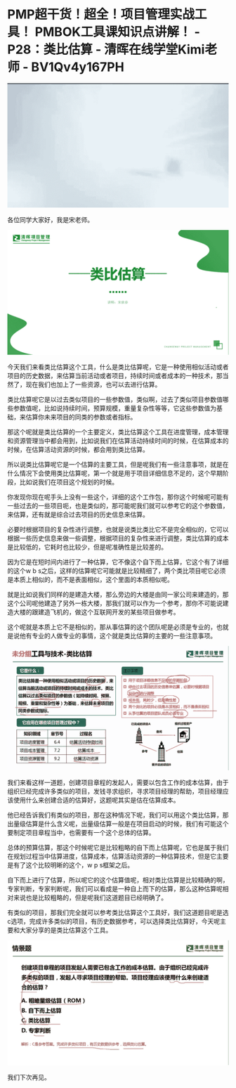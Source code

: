 # PMP超干货！超全！项目管理实战工具！ PMBOK工具课知识点讲解！ - P28：类比估算 - 清晖在线学堂Kimi老师 - BV1Qv4y167PH

![](img/defd78400ce638a485c40ff0094d1fb3_0.png)

各位同学大家好，我是宋老师。

![](img/defd78400ce638a485c40ff0094d1fb3_2.png)

今天我们来看类比估算这个工具，什么是类比估算呢，它是一种使用相似活动或者项目的历史数据，来估算当前活动或者项目，持续时间或者成本的一种技术，那当然了，现在我们也加上了一些资源，也可以去进行估算。

类比估算呢它是以过去类似项目的一些参数值，类似啊，过去了类似项目参数值哪些参数值呢，比如说持续时间，预算规模，重量复杂性等等，它这些参数值为基础，来估算你未来项目的同类的参数或者指标。

那这个呢就是类比估算的一个主要定义，类比估算这个工具在进度管理，成本管理和资源管理当中都会用到，比如说我们在估算活动持续时间的时候，在估算成本的时候，在估算活动资源的时候，都会用到类比估算。

所以说类比估算呢它是一个估算的主要工具，但是呢我们有一些注意事项，就是在什么情况下会使用类比估算呢，第一个就是用于项目详细信息不足的，这个早期阶段，比如说我们在项目这个规划的时候。

你发现你现在呢手头上没有一些这个，详细的这个工作包，那你这个时候呢可能有一些过去的一些项目呃，也是类似的，那可能呢我们就可以参考它的这个参数值，来估算，还有就是综合过去项目的历史信息来估算。

必要时根据项目的复杂性进行调整，也就是说类比类比它不是完全相似的，它可以根据一些历史信息来做一些调整，根据项目的复杂性来进行调整，类比估算的成本是比较低的，它耗时也比较少，但是呢准确性是比较差的。

因为它是在短时间内进行了一种估算，它不像这个自下而上估算，它这个有了详细的这个w b s之后，这样的估算呢它可能就是比较精细了，两个类比项目呢它必须是本质上相似的，而不是表面相似，这个里面的本质相似呢。

就是比如说我们同样的是建造大楼，那么旁边的大楼是由同一家公司来建造的，那这个公司呢他建造了另外一栋大楼，那我们就可以作为一个参考，那你不可能说建造大楼的跟建造飞机的，做这个互联网开发的某些项目做参考。

这个呢就是本质上它不是相似的，那从事估算的这个团队呢是必须是专业的，也就是说他有专业的人做专业的事情，这个就是类比估算的主要的一些注意事项。



![](img/defd78400ce638a485c40ff0094d1fb3_4.png)

我们来看这样一道题，创建项目章程的发起人，需要以包含工作的成本估算，由于组织已经完成许多类似的项目，发钱寻求组织，寻求项目经理的帮助，项目经理应该使用什么来创建合适的估算好，这题呢其实是估在估算成本。

他已经告诉我们有类似的项目，那在这种情况下呢，我们可以用这个类比估算，那出量级估算是什么含义呢，出量级估算一般是在项目启动的时候，我们有可能这个要制定项目章程当中，也需要有一个这个总体的估算。

总体的预算估算，那这个时候呢它是比较粗略的自下而上估算呢，它也是属于我们在规划过程当中估算进度，估算成本，估算活动资源的一种估算技术，但是它主要是有了这个比较明晰的这个，w p s框架之后。

自下而上进行了估算，所以呢它的这个估算值呢，相对类比估算是比较精确的啊，专家判断，专家判断呢，我们可以看成是一种自上而下的估算，那么这种估算呢相对来说也是比较粗略的，但是呢我们这道题目已经明确了。

有类似的项目，那我们完全就可以参考类比估算这个工具好，我们这道题目呢是选c选项，完成许多类似的项目，有历史数据参考，可以选择类比估算好，今天呢主要和大家分享的是类比估算这个工具。



![](img/defd78400ce638a485c40ff0094d1fb3_6.png)

我们下次再见。